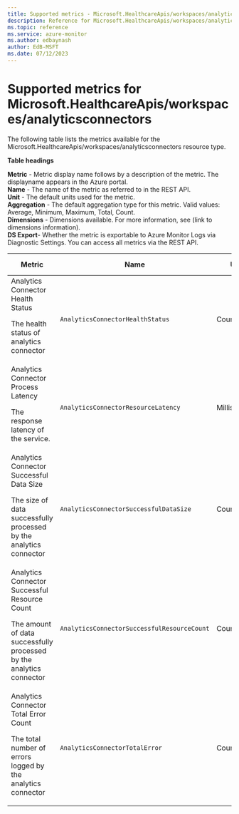 ```yaml
---
title: Supported metrics - Microsoft.HealthcareApis/workspaces/analyticsconnectors
description: Reference for Microsoft.HealthcareApis/workspaces/analyticsconnectors metrics in Azure Monitor.
ms.topic: reference
ms.service: azure-monitor
ms.author: edbaynash
author: EdB-MSFT
ms.date: 07/12/2023
---
```

# Supported metrics for Microsoft.HealthcareApis/workspaces/analyticsconnectors  
<!-- Data source : arm-->


The following table lists the metrics available for the Microsoft.HealthcareApis/workspaces/analyticsconnectors resource type.

  

**Table headings**
  
**Metric** - Metric display name follows by a description of the metric. The displayname appears in the Azure portal.  
**Name** - The name of the metric as referred to in the REST API.  
**Unit** - The default units used for the metric.  
**Aggregation** - The default aggregation type for this metric. Valid values: Average, Minimum, Maximum, Total, Count.  
**Dimensions** - Dimensions available. For more information, see (link to dimensions information).  
**DS Export**- Whether the metric is exportable to Azure Monitor Logs via Diagnostic Settings.  You can access all metrics via the REST API.  
  
  
|Metric|Name|Unit|Aggregation|Dimensions|DS Export|
|---|---|---|---|---|---|
|Analytics Connector Health Status<p><p>The health status of analytics connector |`AnalyticsConnectorHealthStatus` |Count |Sum |Operation, Component |Yes|
|Analytics Connector Process Latency<p><p>The response latency of the service. |`AnalyticsConnectorResourceLatency` |Milliseconds |Average |No Dimensions |Yes|
|Analytics Connector Successful Data Size<p><p>The size of data successfully processed by the analytics connector |`AnalyticsConnectorSuccessfulDataSize` |Count |Sum |No Dimensions |Yes|
|Analytics Connector Successful Resource Count<p><p>The amount of data successfully processed by the analytics connector |`AnalyticsConnectorSuccessfulResourceCount` |Count |Sum |No Dimensions |Yes|
|Analytics Connector Total Error Count<p><p>The total number of errors logged by the analytics connector |`AnalyticsConnectorTotalError` |Count |Sum |ErrorType, Operation |Yes|


<!--Gen Date:  Wed Jul 12 2023 17:59:09 GMT+0300 (Israel Daylight Time)-->